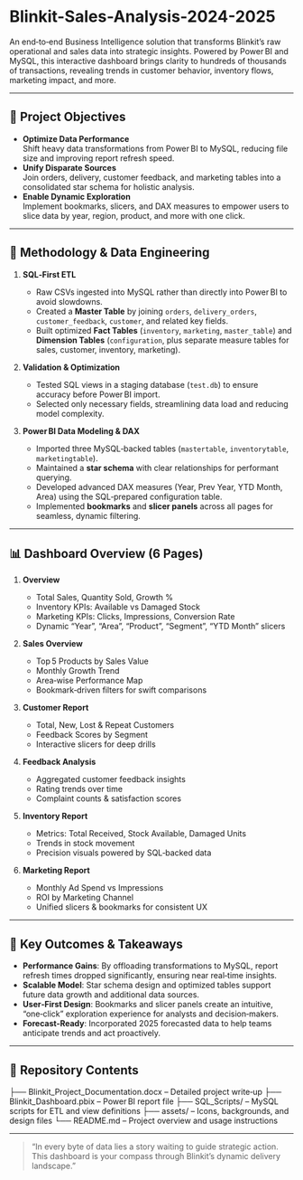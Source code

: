 # Blinkit-Sales-Analysis-2024-2025

An end‑to‑end Business Intelligence solution that transforms Blinkit’s raw operational and sales data into strategic insights. Powered by Power BI and MySQL, this interactive dashboard brings clarity to hundreds of thousands of transactions, revealing trends in customer behavior, inventory flows, marketing impact, and more.  

---

## 🚀 Project Objectives

- **Optimize Data Performance**  
  Shift heavy data transformations from Power BI to MySQL, reducing file size and improving report refresh speed.
- **Unify Disparate Sources**  
  Join orders, delivery, customer feedback, and marketing tables into a consolidated star schema for holistic analysis.
- **Enable Dynamic Exploration**  
  Implement bookmarks, slicers, and DAX measures to empower users to slice data by year, region, product, and more with one click.  

---

## 🔧 Methodology & Data Engineering

1. **SQL‑First ETL**  
   - Raw CSVs ingested into MySQL rather than directly into Power BI to avoid slowdowns.  
   - Created a **Master Table** by joining `orders`, `delivery_orders`, `customer_feedback`, `customer`, and related key fields.  
   - Built optimized **Fact Tables** (`inventory`, `marketing`, `master_table`) and **Dimension Tables** (`configuration`, plus separate measure tables for sales, customer, inventory, marketing).

2. **Validation & Optimization**  
   - Tested SQL views in a staging database (`test.db`) to ensure accuracy before Power BI import.  
   - Selected only necessary fields, streamlining data load and reducing model complexity.

3. **Power BI Data Modeling & DAX**  
   - Imported three MySQL‑backed tables (`mastertable`, `inventorytable`, `marketingtable`).  
   - Maintained a **star schema** with clear relationships for performant querying.  
   - Developed advanced DAX measures (Year, Prev Year, YTD Month, Area) using the SQL‑prepared configuration table.  
   - Implemented **bookmarks** and **slicer panels** across all pages for seamless, dynamic filtering.

---

## 📊 Dashboard Overview (6 Pages)

1. **Overview**  
   - Total Sales, Quantity Sold, Growth %  
   - Inventory KPIs: Available vs Damaged Stock  
   - Marketing KPIs: Clicks, Impressions, Conversion Rate  
   - Dynamic “Year”, “Area”, “Product”, “Segment”, “YTD Month” slicers  

2. **Sales Overview**  
   - Top 5 Products by Sales Value  
   - Monthly Growth Trend  
   - Area‑wise Performance Map  
   - Bookmark‑driven filters for swift comparisons  

3. **Customer Report**  
   - Total, New, Lost & Repeat Customers  
   - Feedback Scores by Segment  
   - Interactive slicers for deep drills  

4. **Feedback Analysis**  
   - Aggregated customer feedback insights  
   - Rating trends over time  
   - Complaint counts & satisfaction scores  

5. **Inventory Report**  
   - Metrics: Total Received, Stock Available, Damaged Units  
   - Trends in stock movement  
   - Precision visuals powered by SQL‑backed data  

6. **Marketing Report**  
   - Monthly Ad Spend vs Impressions  
   - ROI by Marketing Channel  
   - Unified slicers & bookmarks for consistent UX  

---

## 🌟 Key Outcomes & Takeaways

- **Performance Gains**: By offloading transformations to MySQL, report refresh times dropped significantly, ensuring near real‑time insights.
- **Scalable Model**: Star schema design and optimized tables support future data growth and additional data sources.  
- **User‑First Design**: Bookmarks and slicer panels create an intuitive, “one‑click” exploration experience for analysts and decision‑makers.  
- **Forecast‑Ready**: Incorporated 2025 forecasted data to help teams anticipate trends and act proactively.

---

## 📂 Repository Contents

├── Blinkit_Project_Documentation.docx – Detailed project write‑up
├── Blinkit_Dashboard.pbix – Power BI report file
├── SQL_Scripts/ – MySQL scripts for ETL and view definitions
├── assets/ – Icons, backgrounds, and design files
└── README.md – Project overview and usage instructions

---

> “In every byte of data lies a story waiting to guide strategic action. This dashboard is your compass through Blinkit’s dynamic delivery landscape.”  

